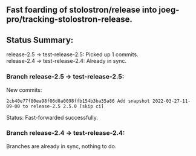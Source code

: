 ## Fast foarding of stolostron/release into joeg-pro/tracking-stolostron-release.

## Status Summary:

release-2.5 -> test-release-2.5: Picked up 1 commits.  
release-2.4 -> test-release-2.4: Already in sync.  

### Branch release-2.5 -> test-release-2.5:

New commits:

```
2cb40e77f80ea98f06d8a0098ffb154b3ba35a86 Add snapshot 2022-03-27-11-09-00 to release-2.5 2.5.0 [skip ci]
```

Status: Fast-forwarded successfully.

### Branch release-2.4 -> test-release-2.4:

Branches are already in sync, nothing to do.
